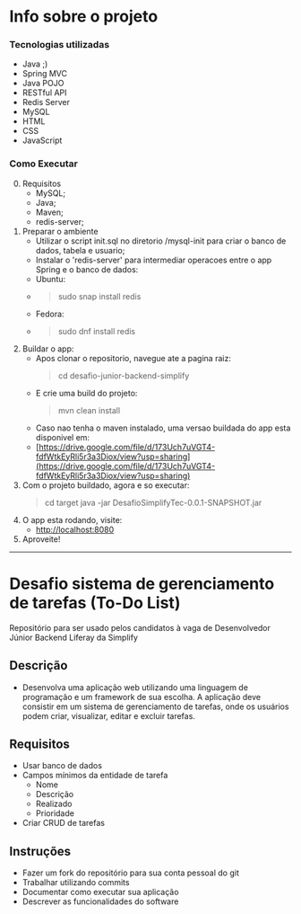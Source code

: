# Info sobre o projeto
### Tecnologias utilizadas

- Java ;)
- Spring MVC
- Java POJO
- RESTful API
- Redis Server
- MySQL
- HTML
- CSS
- JavaScript

### Como Executar
0. Requisitos
   - MySQL;
   - Java;
   - Maven;
   - redis-server;
1. Preparar o ambiente
   - Utilizar o script init.sql no diretorio /mysql-init para criar o banco de dados, tabela e usuario;
   - Instalar o 'redis-server' para intermediar operacoes entre o app Spring e o banco de dados:
   - Ubuntu:
   - > sudo snap install redis
   - Fedora:
   - > sudo dnf install redis
2. Buildar o app:
   - Apos clonar o repositorio, navegue ate a pagina raiz:
     > cd desafio-junior-backend-simplify
   - E crie uma build do projeto:
     > mvn clean install
   - Caso nao tenha o maven instalado, uma versao buildada do app esta disponivel em:
   - [https://drive.google.com/file/d/173Uch7uVGT4-fdfWtkEyRli5r3a3Diox/view?usp=sharing](https://drive.google.com/file/d/173Uch7uVGT4-fdfWtkEyRli5r3a3Diox/view?usp=sharing)
3. Com o projeto buildado, agora e so executar:
   > cd target
   > java -jar DesafioSimplifyTec-0.0.1-SNAPSHOT.jar
4. O app esta rodando, visite:
   - [http://localhost:8080](http://localhost:8080)
5. Aproveite!

---------------
# Desafio sistema de gerenciamento de tarefas (To-Do List)
Repositório para ser usado pelos candidatos à vaga de Desenvolvedor Júnior Backend Liferay da Simplify

## Descrição
- Desenvolva uma aplicação web utilizando uma linguagem de programação e um framework de sua escolha. A aplicação deve consistir em um sistema de gerenciamento de tarefas, onde os usuários podem criar, visualizar, editar e excluir tarefas.

## Requisitos
- Usar banco de dados
- Campos mínimos da entidade de tarefa
    - Nome
    - Descrição
    - Realizado
    - Prioridade
- Criar CRUD de tarefas

## Instruções
- Fazer um fork do repositório para sua conta pessoal do git
- Trabalhar utilizando commits
- Documentar como executar sua aplicação
- Descrever as funcionalidades do software
